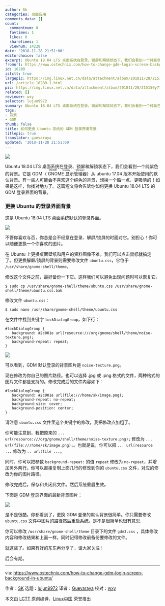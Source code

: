 ```yaml
---
author: Sk
categories: 桌面应用
comments_data: []
count:
  commentnum: 0
  favtimes: 1
  likes: 0
  sharetimes: 1
  viewnum: 14228
date: '2018-11-28 21:51:00'
editorchoice: false
excerpt: Ubuntu 18.04 LTS 桌面系统在登录、锁屏和解锁状态下，我们会看到一个纯紫色的背景。
fromurl: https://www.ostechnix.com/how-to-change-gdm-login-screen-background-in-ubuntu/
id: 10289
islctt: true
largepic: https://img.linux.net.cn/data/attachment/album/201811/28/215150y77msel002uj2mu1.png
url: /article-10289-1.html
pic: https://img.linux.net.cn/data/attachment/album/201811/28/215150y77msel002uj2mu1.png.thumb.jpg
related: []
reviewer: wxy
selector: lujun9972
summary: Ubuntu 18.04 LTS 桌面系统在登录、锁屏和解锁状态下，我们会看到一个纯紫色的背景。
tags:
- 背景
- GDM
thumb: false
title: 如何更换 Ubuntu 系统的 GDM 登录界面背景
titlepic: true
translator: guevaraya
updated: '2018-11-28 21:51:00'
---
```


![](/data/attachment/album/201811/28/215150y77msel002uj2mu1.png)


Ubuntu 18.04 LTS 桌面系统在登录、锁屏和解锁状态下，我们会看到一个纯紫色的背景。它是 GDM（<ruby> GNOME 显示管理器 <rt>  GNOME Display Manager </rt></ruby>）从 ubuntu 17.04 版本开始使用的默认背景。有一些人可能会不喜欢这个纯色的背景，想换一个酷一点、更吸睛的！如果是这样，你找对地方了。这篇短文将会告诉你如何更换 Ubuntu 18.04 LTS 的 GDM 登录界面的背景。


### 更换 Ubuntu 的登录界面背景


这是 Ubuntu 18.04 LTS 桌面系统默认的登录界面。


![](/data/attachment/album/201811/28/215144j0j43z646fy6jyim.png)


不管你喜欢与否，你总是会不经意在登录、解屏/锁屏的时面对它。别担心！你可以随便更换一个你喜欢的图片。


在 Ubuntu 上更换桌面壁纸和用户的资料图像不难。我们可以点击鼠标就搞定了。但更换解屏/锁屏的背景则需要修改文件 `ubuntu.css`，它位于 `/usr/share/gnome-shell/theme`。


修改这个文件之前，最好备份一下它。这样我们可以避免出现问题时可以恢复它。



```
$ sudo cp /usr/share/gnome-shell/theme/ubuntu.css /usr/share/gnome-shell/theme/ubuntu.css.bak
```

修改文件 `ubuntu.css`：



```
$ sudo nano /usr/share/gnome-shell/theme/ubuntu.css
```

在文件中找到关键字 `lockDialogGroup`，如下行：



```
#lockDialogGroup {
   background: #2c001e url(resource:///org/gnome/shell/theme/noise-texture.png);
   background-repeat: repeat; 
}
```

![](/data/attachment/album/201811/28/215145vfzummckrueaware.png)


可以看到，GDM 默认登录的背景图片是 `noise-texture.png`。


现在修改为你自己的图片路径。也可以选择 .jpg 或 .png 格式的文件，两种格式的图片文件都是支持的。修改完成后的文件内容如下：



```
#lockDialogGroup {
   background: #2c001e url(file:///home/sk/image.png);
   background-repeat: no-repeat; 
   background-size: cover;
   background-position: center;
}
```

请注意 `ubuntu.css` 文件里这个关键字的修改，我把修改点加粗了。


你可能注意到，我把原来的 `... url(resource:///org/gnome/shell/theme/noise-texture.png);` 修改为 `... url(file:///home/sk/image.png);`。也就是说，你可以把 `... url(resource ...` 修改为 `.. url(file ...`。


同时，你可以把参数 `background-repeat:` 的值 `repeat` 修改为 `no-repeat`，并增加另外两行。你可以直接复制上面几行的修改到你的 `ubuntu.css` 文件，对应的修改为你的图片路径。


修改完成后，保存和关闭此文件。然后系统重启生效。


下面是 GDM 登录界面的最新背景图片：


![](/data/attachment/album/201811/28/215147gl5w8p2vgcs99wmv.png)


 


是不是很酷，你都看到了，更换 GDM 登录的默认背景很简单。你只需要修改 `ubuntu.css` 文件中图片的路径然后重启系统。是不是很简单也很有意思.


你可以修改 `/usr/share/gnome-shell/theme` 目录下的文件 `gdm3.css` ，具体修改内容和修改结果和上面一样。同时记得修改前备份要修改的文件。


就这些了。如果有好的东东再分享了，请大家关注！


后会有期。




---


via: <https://www.ostechnix.com/how-to-change-gdm-login-screen-background-in-ubuntu/>


作者：[SK](https://www.ostechnix.com/author/sk/) 选题：[lujun9972](https://github.com/lujun9972) 译者：[Guevaraya](https://github.com/guevaraya) 校对：[wxy](https://github.com/wxy)


本文由 [LCTT](https://github.com/LCTT/TranslateProject) 原创编译，[Linux中国](https://linux.cn/) 荣誉推出